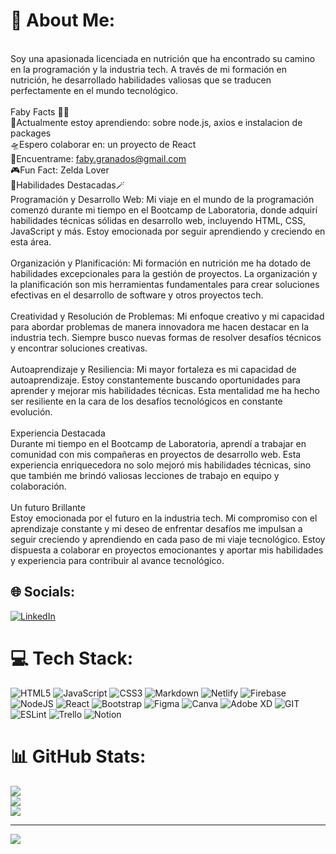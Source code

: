 # 💫 About Me:

<br>Soy una apasionada licenciada en nutrición que ha encontrado su camino en la programación y la industria tech. A través de mi formación en nutrición, he desarrollado habilidades valiosas que se traducen perfectamente en el mundo tecnológico.<br><br>Faby Facts 🌸🌸<br>🧿Actualmente estoy aprendiendo: sobre node.js, axios e instalacion de packages<br>🛸Espero colaborar en: un proyecto de React<br>🐾Encuentrame: faby.granados@gmail.com<br>🎮Fun Fact: Zelda Lover<br>🔮Habilidades Destacadas🪄<br>Programación y Desarrollo Web: Mi viaje en el mundo de la programación comenzó durante mi tiempo en el Bootcamp de Laboratoria, donde adquirí habilidades técnicas sólidas en desarrollo web, incluyendo HTML, CSS, JavaScript y más. Estoy emocionada por seguir aprendiendo y creciendo en esta área.<br><br>Organización y Planificación: Mi formación en nutrición me ha dotado de habilidades excepcionales para la gestión de proyectos. La organización y la planificación son mis herramientas fundamentales para crear soluciones efectivas en el desarrollo de software y otros proyectos tech.<br><br>Creatividad y Resolución de Problemas: Mi enfoque creativo y mi capacidad para abordar problemas de manera innovadora me hacen destacar en la industria tech. Siempre busco nuevas formas de resolver desafíos técnicos y encontrar soluciones creativas.<br><br>Autoaprendizaje y Resiliencia: Mi mayor fortaleza es mi capacidad de autoaprendizaje. Estoy constantemente buscando oportunidades para aprender y mejorar mis habilidades técnicas. Esta mentalidad me ha hecho ser resiliente en la cara de los desafíos tecnológicos en constante evolución.<br><br>Experiencia Destacada<br>Durante mi tiempo en el Bootcamp de Laboratoria, aprendí a trabajar en comunidad con mis compañeras en proyectos de desarrollo web. Esta experiencia enriquecedora no solo mejoró mis habilidades técnicas, sino que también me brindó valiosas lecciones de trabajo en equipo y colaboración.<br><br>Un futuro Brillante<br>Estoy emocionada por el futuro en la industria tech. Mi compromiso con el aprendizaje constante y mi deseo de enfrentar desafíos me impulsan a seguir creciendo y aprendiendo en cada paso de mi viaje tecnológico. Estoy dispuesta a colaborar en proyectos emocionantes y aportar mis habilidades y experiencia para contribuir al avance tecnológico.


## 🌐 Socials:
[![LinkedIn](https://img.shields.io/badge/LinkedIn-%230077B5.svg?logo=linkedin&logoColor=white)](https://linkedin.com/in/www.linkedin.com/in/faby-granados-z) 

# 💻 Tech Stack:
![HTML5](https://img.shields.io/badge/html5-%23E34F26.svg?style=for-the-badge&logo=html5&logoColor=white) ![JavaScript](https://img.shields.io/badge/javascript-%23323330.svg?style=for-the-badge&logo=javascript&logoColor=%23F7DF1E) ![CSS3](https://img.shields.io/badge/css3-%231572B6.svg?style=for-the-badge&logo=css3&logoColor=white) ![Markdown](https://img.shields.io/badge/markdown-%23000000.svg?style=for-the-badge&logo=markdown&logoColor=white) ![Netlify](https://img.shields.io/badge/netlify-%23000000.svg?style=for-the-badge&logo=netlify&logoColor=#00C7B7) ![Firebase](https://img.shields.io/badge/firebase-%23039BE5.svg?style=for-the-badge&logo=firebase) ![NodeJS](https://img.shields.io/badge/node.js-6DA55F?style=for-the-badge&logo=node.js&logoColor=white) ![React](https://img.shields.io/badge/react-%2320232a.svg?style=for-the-badge&logo=react&logoColor=%2361DAFB) ![Bootstrap](https://img.shields.io/badge/bootstrap-%23563D7C.svg?style=for-the-badge&logo=bootstrap&logoColor=white) 	![Figma](https://img.shields.io/badge/figma-%23F24E1E.svg?style=for-the-badge&logo=figma&logoColor=white) ![Canva](https://img.shields.io/badge/Canva-%2300C4CC.svg?style=for-the-badge&logo=Canva&logoColor=white) ![Adobe XD](https://img.shields.io/badge/Adobe%20XD-470137?style=for-the-badge&logo=Adobe%20XD&logoColor=#FF61F6) ![GIT](https://img.shields.io/badge/Git-fc6d26?style=for-the-badge&logo=git&logoColor=white) ![ESLint](https://img.shields.io/badge/ESLint-4B3263?style=for-the-badge&logo=eslint&logoColor=white) ![Trello](https://img.shields.io/badge/Trello-%23026AA7.svg?style=for-the-badge&logo=Trello&logoColor=white) ![Notion](https://img.shields.io/badge/Notion-%23000000.svg?style=for-the-badge&logo=notion&logoColor=white)
# 📊 GitHub Stats:
![](https://github-readme-stats.vercel.app/api?username=Fabygranados&theme=dark&hide_border=false&include_all_commits=false&count_private=false)<br/>
![](https://github-readme-streak-stats.herokuapp.com/?user=Fabygranados&theme=dark&hide_border=false)<br/>
![](https://github-readme-stats.vercel.app/api/top-langs/?username=Fabygranados&theme=dark&hide_border=false&include_all_commits=false&count_private=false&layout=compact)

---
[![](https://visitcount.itsvg.in/api?id=Fabygranados&icon=0&color=0)](https://visitcount.itsvg.in)

<!-- Proudly created with GPRM ( https://gprm.itsvg.in ) -->
